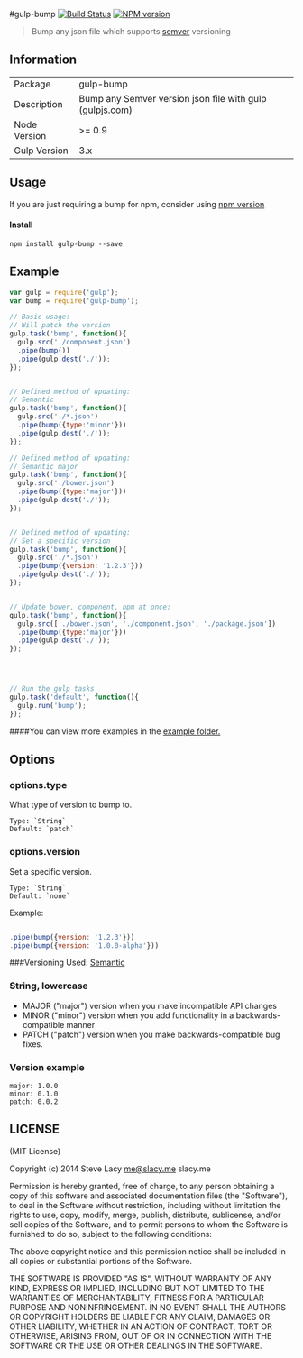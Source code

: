 #gulp-bump
[![Build Status](https://travis-ci.org/stevelacy/gulp-bump.png?branch=master)](https://travis-ci.org/stevelacy/gulp-bump)
[![NPM version](https://badge.fury.io/js/gulp-bump.png)](http://badge.fury.io/js/gulp-bump)

> Bump any json file which supports [semver](http://semver.org/) versioning

## Information

<table>
<tr> 
<td>Package</td><td>gulp-bump</td>
</tr>
<tr>
<td>Description</td>
<td>Bump any Semver version json file
 with gulp (gulpjs.com)</td>
</tr>
<tr>
<td>Node Version</td>
<td>>= 0.9</td>
</tr>
<tr>
<td>Gulp Version</td>
<td>3.x</td>
</tr>
</table>


## Usage

If you are just requiring a bump for npm, consider using [npm version](https://npmjs.org/doc/cli/npm-version.html)

#### Install
    npm install gulp-bump --save



## Example

```javascript
var gulp = require('gulp');
var bump = require('gulp-bump');

// Basic usage:
// Will patch the version
gulp.task('bump', function(){
  gulp.src('./component.json')
  .pipe(bump())
  .pipe(gulp.dest('./'));
});


// Defined method of updating:
// Semantic
gulp.task('bump', function(){
  gulp.src('./*.json')
  .pipe(bump({type:'minor'}))
  .pipe(gulp.dest('./'));
});

// Defined method of updating:
// Semantic major
gulp.task('bump', function(){
  gulp.src('./bower.json')
  .pipe(bump({type:'major'}))
  .pipe(gulp.dest('./'));
});


// Defined method of updating:
// Set a specific version
gulp.task('bump', function(){
  gulp.src('./*.json')
  .pipe(bump({version: '1.2.3'}))
  .pipe(gulp.dest('./'));
});


// Update bower, component, npm at once:
gulp.task('bump', function(){
  gulp.src(['./bower.json', './component.json', './package.json'])
  .pipe(bump({type:'major'}))
  .pipe(gulp.dest('./'));
});




// Run the gulp tasks
gulp.task('default', function(){
  gulp.run('bump');
});

```
####You can view more examples in the [example folder.](https://github.com/stevelacy/gulp-bump/tree/master/examples)


## Options
### options.type
What type of version to bump to. 

    Type: `String`
    Default: `patch`

### options.version
Set a specific version.

    Type: `String`
    Default: `none`

Example:
```javascript

.pipe(bump({version: '1.2.3'}))
.pipe(bump({version: '1.0.0-alpha'}))

```    


###Versioning Used: [Semantic](http://semver.org/)
### String, lowercase

  - MAJOR ("major") version when you make incompatible API changes
  - MINOR ("minor") version when you add functionality in a backwards-compatible manner
  - PATCH ("patch") version when you make backwards-compatible bug fixes.

### Version example

    major: 1.0.0
    minor: 0.1.0
    patch: 0.0.2



## LICENSE

(MIT License)

Copyright (c) 2014 Steve Lacy <me@slacy.me> slacy.me

Permission is hereby granted, free of charge, to any person obtaining
a copy of this software and associated documentation files (the
"Software"), to deal in the Software without restriction, including
without limitation the rights to use, copy, modify, merge, publish,
distribute, sublicense, and/or sell copies of the Software, and to
permit persons to whom the Software is furnished to do so, subject to
the following conditions:

The above copyright notice and this permission notice shall be
included in all copies or substantial portions of the Software.

THE SOFTWARE IS PROVIDED "AS IS", WITHOUT WARRANTY OF ANY KIND,
EXPRESS OR IMPLIED, INCLUDING BUT NOT LIMITED TO THE WARRANTIES OF
MERCHANTABILITY, FITNESS FOR A PARTICULAR PURPOSE AND
NONINFRINGEMENT. IN NO EVENT SHALL THE AUTHORS OR COPYRIGHT HOLDERS BE
LIABLE FOR ANY CLAIM, DAMAGES OR OTHER LIABILITY, WHETHER IN AN ACTION
OF CONTRACT, TORT OR OTHERWISE, ARISING FROM, OUT OF OR IN CONNECTION
WITH THE SOFTWARE OR THE USE OR OTHER DEALINGS IN THE SOFTWARE.
